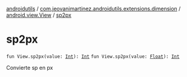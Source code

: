 [androidutils](../../index.md) / [com.jeovanimartinez.androidutils.extensions.dimension](../index.md) / [android.view.View](index.md) / [sp2px](./sp2px.md)

# sp2px

`fun View.sp2px(value: `[`Int`](https://kotlinlang.org/api/latest/jvm/stdlib/kotlin/-int/index.html)`): `[`Int`](https://kotlinlang.org/api/latest/jvm/stdlib/kotlin/-int/index.html)
`fun View.sp2px(value: `[`Float`](https://kotlinlang.org/api/latest/jvm/stdlib/kotlin/-float/index.html)`): `[`Int`](https://kotlinlang.org/api/latest/jvm/stdlib/kotlin/-int/index.html)

Convierte sp en px

